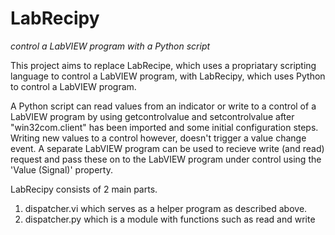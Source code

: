 # LabRecipy
_control a LabVIEW program with a Python script_

This project aims to replace LabRecipe, which uses a propriatary scripting language to control a LabVIEW program, with LabRecipy, which uses Python to control a LabVIEW program.

A Python script can read values from an indicator or write to a control of a LabVIEW program by using getcontrolvalue and setcontrolvalue after "win32com.client" has been imported and some initial configuration steps. Writing new values to a control however, doesn't trigger a value change event. A separate LabVIEW program can be used to recieve write (and read) request and pass these on to the LabVIEW program under control using the 'Value (Signal)' property.

LabRecipy consists of 2 main parts.
1) dispatcher.vi which serves as a helper program as described above.
2) dispatcher.py which is a module with functions such as read and write


